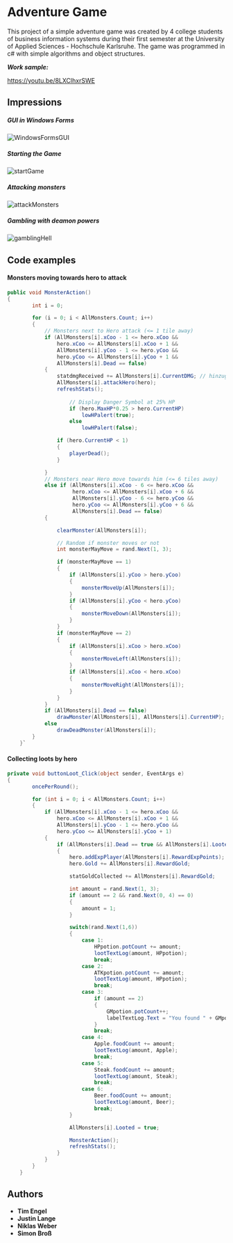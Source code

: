 # Adventure Game

This project of a simple adventure game was created by 4 college students of business information systems during their first semester at the University of Applied Sciences - Hochschule Karlsruhe. The game was programmed in c# with simple algorithms and object structures.

***Work sample:***

https://youtu.be/8LXClhxrSWE



## Impressions

##### GUI in Windows Forms

![WindowsFormsGUI](https://github.com/LangeJustin/AdventureGame/blob/master/description/windowsFormsGUI.PNG)

##### Starting the Game

![startGame](https://github.com/LangeJustin/AdventureGame/blob/master/description/startGame.PNG)

##### Attacking monsters

![attackMonsters](https://github.com/LangeJustin/AdventureGame/blob/master/description/attackMonsters.PNG)

##### Gambling with deamon powers

![gamblingHell](https://github.com/LangeJustin/AdventureGame/blob/master/description/gamblingHell.PNG)



## Code examples

#### Monsters moving towards hero to attack

```c#
public void MonsterAction()   
{
        int i = 0;

        for (i = 0; i < AllMonsters.Count; i++)
        {
            // Monsters next to Hero attack (<= 1 tile away)
            if (AllMonsters[i].xCoo - 1 <= hero.xCoo && 
                hero.xCoo <= AllMonsters[i].xCoo + 1 &&
                AllMonsters[i].yCoo - 1 <= hero.yCoo && 
                hero.yCoo <= AllMonsters[i].yCoo + 1 && 
                AllMonsters[i].Dead == false)
            {
                statdmgReceived += AllMonsters[i].CurrentDMG; // hinzugefügt
                AllMonsters[i].attackHero(hero);
                refreshStats();
                
                    // Display Danger Symbol at 25% HP
                    if (hero.MaxHP*0.25 > hero.CurrentHP)
                        lowHPalert(true);
                    else
                        lowHPalert(false);                            

                if (hero.CurrentHP < 1)
                {
                    playerDead();
                }

            }
            // Monsters near Hero move towards him (<= 6 tiles away)
            else if (AllMonsters[i].xCoo - 6 <= hero.xCoo && 
                     hero.xCoo <= AllMonsters[i].xCoo + 6 &&
                     AllMonsters[i].yCoo - 6 <= hero.yCoo && 
                     hero.yCoo <= AllMonsters[i].yCoo + 6 && 
                     AllMonsters[i].Dead == false)
            {

                clearMonster(AllMonsters[i]);

                // Random if monster moves or not
                int monsterMayMove = rand.Next(1, 3);

                if (monsterMayMove == 1)
                {
                    if (AllMonsters[i].yCoo > hero.yCoo)
                    {
                        monsterMoveUp(AllMonsters[i]);
                    }
                    if (AllMonsters[i].yCoo < hero.yCoo)
                    {
                        monsterMoveDown(AllMonsters[i]);
                    }
                }
                if (monsterMayMove == 2)
                {
                    if (AllMonsters[i].xCoo > hero.xCoo)
                    {
                        monsterMoveLeft(AllMonsters[i]);
                    }
                    if (AllMonsters[i].xCoo < hero.xCoo)
                    {
                        monsterMoveRight(AllMonsters[i]);
                    }
                }
            }
            if (AllMonsters[i].Dead == false)
                drawMonster(AllMonsters[i], AllMonsters[i].CurrentHP);
            else
                drawDeadMonster(AllMonsters[i]);
        }
    }`
```
#### Collecting loots by hero

```c#
private void buttonLoot_Click(object sender, EventArgs e)
{
        oncePerRound();

        for (int i = 0; i < AllMonsters.Count; i++)
        {
            if (AllMonsters[i].xCoo - 1 <= hero.xCoo && 
                hero.xCoo <= AllMonsters[i].xCoo + 1 && 
                AllMonsters[i].yCoo - 1 <= hero.yCoo && 
                hero.yCoo <= AllMonsters[i].yCoo + 1)
            {
                if (AllMonsters[i].Dead == true && AllMonsters[i].Looted == false)
                {
                    hero.addExpPlayer(AllMonsters[i].RewardExpPoints);
                    hero.Gold += AllMonsters[i].RewardGold;

                    statGoldCollected += AllMonsters[i].RewardGold;

                    int amount = rand.Next(1, 3);
                    if (amount == 2 && rand.Next(0, 4) == 0)
                    {
                        amount = 1;
                    }

                    switch(rand.Next(1,6))
                    {
                        case 1:
                            HPpotion.potCount += amount;
                            lootTextLog(amount, HPpotion);
                            break;
                        case 2:
                            ATKpotion.potCount += amount;
                            lootTextLog(amount, HPpotion);
                            break;
                        case 3:
                            if (amount == 2)
                            {
                                GMpotion.potCount++;
                                labelTextLog.Text = "You found " + GMpotion.Name;
                            }
                            break;
                        case 4:
                            Apple.foodCount += amount;
                            lootTextLog(amount, Apple);
                            break;
                        case 5:
                            Steak.foodCount += amount;
                            lootTextLog(amount, Steak);
                            break;
                        case 6:
                            Beer.foodCount += amount;
                            lootTextLog(amount, Beer);
                            break;
                    }

                    AllMonsters[i].Looted = true;

                    MonsterAction();
                    refreshStats();
                }
            }
        }
    }
```
## Authors

- **Tim Engel** 
- **Justin Lange**
- **Niklas Weber**
- **Simon Broß** 